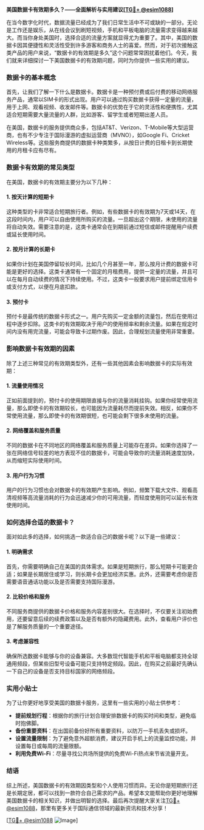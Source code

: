 **美国数据卡有效期多久？——全面解析与实用建议[[TG💪+ @esim1088](https://t.me/s/esim1088)]**

在当今数字化时代，数据流量已经成为了我们日常生活中不可或缺的一部分。无论是工作还是娱乐，从在线会议到刷短视频，手机和平板电脑的流量需求变得越来越大。而当你身处美国时，选择合适的流量方案就显得尤为重要了。其中，美国的数据卡因其便捷性和灵活性受到许多游客和商务人士的喜爱。然而，对于初次接触这类产品的用户来说，“数据卡的有效期是多久”这个问题常常困扰着他们。今天，我们就来详细探讨一下美国数据卡的有效期问题，同时为你提供一些实用的建议。

### 数据卡的基本概念

首先，让我们了解一下什么是数据卡。数据卡是一种预付费或后付费的移动网络服务产品，通常以SIM卡的形式出现。用户可以通过购买数据卡获得一定量的流量，用于上网、观看视频、收发邮件等。数据卡的优势在于它的灵活性和便携性，尤其适合短期需要大量流量的人群，比如游客、留学生或者短期出差人员。

在美国，数据卡的服务提供商众多，包括AT&T、Verizon、T-Mobile等大型运营商，也有不少专注于国际漫游的虚拟运营商（MVNO），如Google Fi、Cricket Wireless等。这些服务商提供的数据卡种类繁多，从按日计费的日租卡到长期使用的月租卡应有尽有。

### 数据卡有效期的常见类型

在美国，数据卡的有效期主要分为以下几种：

#### 1. 按天计算的短期卡
这种类型的卡非常适合短期旅行者。例如，有些数据卡的有效期为7天或14天，在这段时间内，用户可以自由使用所购买的流量。一旦超出这个期限，未使用的流量将自动失效。需要注意的是，这类卡通常会在到期前通过短信或邮件提醒用户续费或延长使用时间。

#### 2. 按月计算的长期卡
如果你计划在美国停留较长时间，比如几个月甚至一年，那么按月计费的数据卡可能是更好的选择。这类卡通常有一个固定的月租费用，提供一定量的流量，并且可以在每月自动续费的情况下持续使用。不过，这类卡一般要求用户提前绑定信用卡或支付方式，以便在月底扣款。

#### 3. 预付卡
预付卡是最传统的数据卡形式之一。用户先购买一定金额的流量包，然后在使用过程中逐步扣除。这类卡的有效期取决于用户的使用频率和剩余流量。如果在规定时间内没有用完流量，可能会导致卡过期作废。因此，合理规划流量使用非常重要。

### 影响数据卡有效期的因素

除了上述三种常见的有效期类型外，还有一些其他因素会影响数据卡的实际有效期：

#### 1. 流量使用情况
正如前面提到的，预付卡的使用期限直接与你的流量消耗挂钩。如果你经常使用流量，那么即使卡的有效期较长，也可能因为流量耗尽而提前失效。相反，如果你不常使用流量，那么即使卡的有效期很短，也可能会剩下很多未使用的流量。

#### 2. 网络覆盖和服务质量
不同的数据卡在不同地区的网络覆盖和服务质量上可能存在差异。如果你选择了一张在网络信号较差的地方表现不佳的数据卡，可能会导致你的流量消耗速度加快，从而缩短实际使用时间。

#### 3. 用户行为习惯
用户的行为习惯也会对数据卡的有效期产生影响。例如，频繁下载大文件、观看高清视频等高流量消耗的行为会迅速减少你的可用流量，而轻度使用则可以延长有效使用时间。

### 如何选择合适的数据卡？

面对如此多的选择，如何挑选一款适合自己的数据卡呢？以下是一些建议：

#### 1. 明确需求
首先，你需要明确自己在美国的具体需求。如果是短期旅行，那么短期卡可能更合适；如果是长期居住或学习，则长期卡会更加经济实惠。此外，还需要考虑你是否需要语音通话功能以及是否需要支持国际漫游。

#### 2. 比较价格和服务
不同服务商提供的数据卡价格和服务内容差别很大。在选择时，不仅要关注初始费用，还要留意后续的续费政策以及是否有额外的隐藏费用。此外，查看用户评价也是了解服务质量的一个重要途径。

#### 3. 考虑兼容性
确保所选数据卡能够与你的设备兼容。大多数现代智能手机和平板电脑都支持全球通用频段，但某些旧型号设备可能只支持特定频段。因此，在购买之前最好先确认一下自己的设备是否支持目标国家的网络频段。

### 实用小贴士

为了让你更好地享受美国的数据卡服务，这里有一些实用的小贴士供参考：

- **提前规划行程**：根据你的旅行计划合理安排数据卡的购买时间和类型，避免临时抱佛脚。
- **备份重要资料**：在出国前备份好所有重要资料，以防万一手机丢失或损坏。
- **设置流量限制**：为了避免意外超额消费，建议开启手机上的流量监控功能，并设置每日或每周的流量限额。
- **利用免费Wi-Fi**：尽量寻找公共场所提供的免费Wi-Fi热点来节省流量开支。

### 结语

综上所述，美国数据卡的有效期因类型和个人使用习惯而异。无论你是短期旅行还是长期定居，都可以找到一款符合自己需求的产品。希望本文能帮助你更好地理解美国数据卡的相关知识，并做出明智的选择。最后再次提醒大家关注[TG💪+ @esim1088](https://t.me/s/esim1088)，那里有更多关于国际通信领域的最新资讯和技术分享！

[[TG💪+ @esim1088](https://t.me/s/esim1088) ![Image](https://i.postimg.cc/4NQfJmqS/Snipaste-2025-05-13-00-14-12.png)]